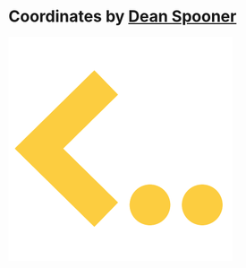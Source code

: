# Coordinates by [Dean Spooner](https://github.com/DeanSpooner)

<img src="src/assets/Chevron.png" width="400px"/>

##
